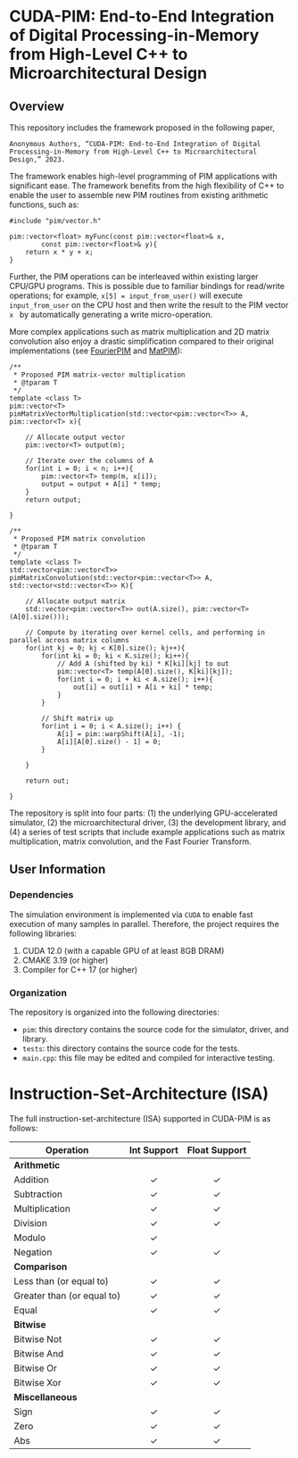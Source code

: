 # CUDA-PIM: End-to-End Integration of Digital Processing-in-Memory from High-Level C++ to Microarchitectural Design
## Overview
This repository includes the framework proposed in the following paper,

`Anonymous Authors, “CUDA-PIM: End-to-End Integration of Digital Processing-in-Memory from High-Level C++ to Microarchitectural Design,” 2023.`

The framework enables high-level programming of PIM applications with significant ease. The framework benefits from the high
flexibility of C++ to enable the user to assemble new PIM routines from existing arithmetic functions, such as:
```
#include "pim/vector.h"

pim::vector<float> myFunc(const pim::vector<float>& x,
        const pim::vector<float>& y){
    return x * y + x;
}
```
Further, the PIM operations can be interleaved within existing larger CPU/GPU programs. This is possible due to familiar
bindings for read/write operations; for example, `x[5] = input_from_user()` will execute `input_from_user` on the CPU host
and then write the result to the PIM vector `x ` by automatically generating a write micro-operation. 

More complex applications such as matrix multiplication and 2D matrix convolution also enjoy a drastic simplification 
compared to their original implementations (see [FourierPIM](https://github.com/oleitersdorf/FourierPIM) and [MatPIM](https://github.com/oleitersdorf/MatPIM)):
```
/**
 * Proposed PIM matrix-vector multiplication
 * @tparam T
 */
template <class T>
pim::vector<T> pimMatrixVectorMultiplication(std::vector<pim::vector<T>> A, pim::vector<T> x){

    // Allocate output vector
    pim::vector<T> output(m);

    // Iterate over the columns of A
    for(int i = 0; i < n; i++){
        pim::vector<T> temp(m, x[i]);
        output = output + A[i] * temp;
    }
    return output;

}
```
```
/**
 * Proposed PIM matrix convolution
 * @tparam T
 */
template <class T>
std::vector<pim::vector<T>> pimMatrixConvolution(std::vector<pim::vector<T>> A, std::vector<std::vector<T>> K){

    // Allocate output matrix
    std::vector<pim::vector<T>> out(A.size(), pim::vector<T>(A[0].size()));

    // Compute by iterating over kernel cells, and performing in parallel across matrix columns
    for(int kj = 0; kj < K[0].size(); kj++){
        for(int ki = 0; ki < K.size(); ki++){
            // Add A (shifted by ki) * K[ki][kj] to out
            pim::vector<T> temp(A[0].size(), K[ki][kj]);
            for(int i = 0; i + ki < A.size(); i++){
                out[i] = out[i] + A[i + ki] * temp;
            }
        }

        // Shift matrix up
        for(int i = 0; i < A.size(); i++) {
            A[i] = pim::warpShift(A[i], -1);
            A[i][A[0].size() - 1] = 0;
        }

    }

    return out;

}
```

The repository is split into four parts: (1) the underlying GPU-accelerated simulator, (2) the microarchitectural driver, (3) the development library,
and (4) a series of test scripts that include example applications such as matrix multiplication, matrix convolution, and the Fast Fourier Transform.

## User Information
### Dependencies
The simulation environment is implemented via `CUDA` to enable fast execution of many samples in parallel. Therefore,
the project requires the following libraries:
1. CUDA 12.0 (with a capable GPU of at least 8GB DRAM)
2. CMAKE 3.19 (or higher)
3. Compiler for C++ 17 (or higher)

### Organization
The repository is organized into the following directories:
- `pim`: this directory contains the source code for the simulator, driver, and library.
- `tests`: this directory contains the source code for the tests.
- `main.cpp`: this file may be edited and compiled for interactive testing.

# Instruction-Set-Architecture (ISA)

The full instruction-set-architecture (ISA) supported in CUDA-PIM is as follows:

| Operation                  | Int Support | Float Support |
|----------------------------|:-----------:|:-------------:|
| **Arithmetic**             |             |               |
| Addition                   | &#10003;    | &#10003;      |
| Subtraction                | &#10003;    | &#10003;      |
| Multiplication             | &#10003;    | &#10003;      |
| Division                   | &#10003;    | &#10003;      |
| Modulo                     | &#10003;    |               |
| Negation                   | &#10003;    | &#10003;      |
| **Comparison**             |             |               |
| Less than (or equal to)    | &#10003;    | &#10003;      |
| Greater than (or equal to) | &#10003;    | &#10003;      |
| Equal                      | &#10003;    | &#10003;      |
| **Bitwise**                |             |               |
| Bitwise Not                | &#10003;    | &#10003;      |
| Bitwise And                | &#10003;    | &#10003;      |
| Bitwise Or                 | &#10003;    | &#10003;      |
| Bitwise Xor                | &#10003;    | &#10003;      |
| **Miscellaneous**          |             |               |
| Sign                       | &#10003;    | &#10003;      |
| Zero                       | &#10003;    | &#10003;      |
| Abs                        | &#10003;    | &#10003;      |
